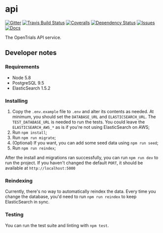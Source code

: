 # api

[![Gitter](https://img.shields.io/gitter/room/opentrials/chat.svg)](https://gitter.im/opentrials/chat)
[![Travis Build Status](https://travis-ci.org/opentrials/api.svg?branch=master)](https://travis-ci.org/opentrials/api)
[![Coveralls](http://img.shields.io/coveralls/opentrials/api.svg?branch=master)](https://coveralls.io/r/opentrials/api?branch=master)
[![Dependency Status](https://david-dm.org/opentrials/api.svg)](https://david-dm.org/opentrials/api)
[![Issues](https://img.shields.io/badge/issue-tracker-orange.svg)](https://github.com/opentrials/opentrials/issues)
[![Docs](https://img.shields.io/badge/docs-latest-blue.svg)](http://docs.opentrials.net/en/latest/developers/)

The OpenTrials API service.

## Developer notes

### Requirements

* Node 5.8
* PostgreSQL 9.5
* ElasticSearch 1.5.2

### Installing

1. Copy the `.env.example` file to `.env` and alter its contents as needed.
   At minimum, you should set the `DATABASE_URL` and `ELASTICSEARCH_URL`. The
   `TEST_DATABASE_URL` is needed to run the tests. You could leave the
   `ELASTICSEARCH_AWS_*` as is if you're not using ElasticSearch on AWS;
2. Run `npm install`;
3. Run `npm run migrate`;
4. (Optional) If you want, you can add some seed data using `npm run seed`;
5. Run `npm run reindex`;

After the install and migrations ran successfully, you can run `npm run dev` to
run the project. If you haven't changed the default `PORT`, it should be
available at `http://localhost:5000`

### Reindexing

Currently, there's no way to automatically reindex the data. Every time you
change the database, you'd need to run `npm run reindex` to keep ElasticSearch
in sync.

### Testing

You can run the test suite and linting with `npm test`.
